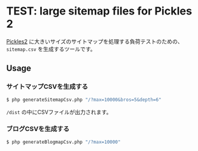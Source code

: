 # TEST: large sitemap files for Pickles 2

[Pickles2](http://pickles2.com/) に大きいサイズのサイトマップを処理する負荷テストのための、`sitemap.csv` を生成するツールです。

## Usage

### サイトマップCSVを生成する

```bash
$ php generateSitemapCsv.php "/?max=10000&bros=5&depth=6"
```

`/dist` の中にCSVファイルが出力されます。

### ブログCSVを生成する

```bash
$ php generateBlogmapCsv.php "/?max=10000"
```
